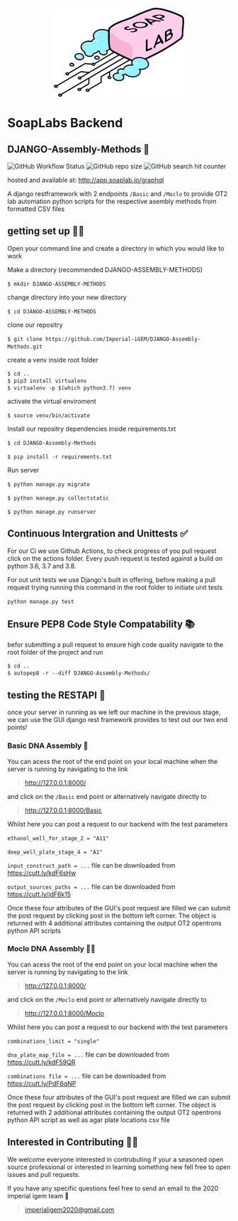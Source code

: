 <p align="center">
  <img src="https://github.com/Imperial-iGEM/igem_frontend/blob/master/public/ourlogo.png" height="200"/>
</p>

# SoapLabs Backend

## DJANGO-Assembly-Methods 🔬

![GitHub Workflow Status](https://img.shields.io/github/workflow/status/Imperial-iGEM/DJANGO-Assembly-Methods/Django%20CI)
![GitHub repo size](https://img.shields.io/github/repo-size/Imperial-iGEM/DJANGO-Assembly-Methods)
![GitHub search hit counter](https://img.shields.io/github/search/Imperial-iGEM/DJANGO-Assembly-Methods/goto)

hosted and available at:
http://app.soaplab.io/graphql

A django restframework with 2 endpoints `/Basic` and `/Moclo` to provide OT2 lab automation python scripts for the respective asembly methods from formatted CSV files

## getting set up 👨‍💻

Open your command line and create a directory in which you would like to work

Make a directory (recommended DJANGO-ASSEMBLY-METHODS)

`$ mkdir DJANGO-ASSEMBLY-METHODS`

change directory into your new directory

`$ cd DJANGO-ASSEMBLY-METHODS`

clone our repositry

`$ git clone https://github.com/Imperial-iGEM/DJANGO-Assembly-Methods.git`

create a venv inside root folder
```
$ cd ..
$ pip3 install virtualenv
$ virtualenv -p $(which python3.7) venv
```

activate the virtual enviroment

`$ source venv/bin/activate`

Install our repositry dependencies inside requirements.txt

`$ cd DJANGO-Assembly-Methods`

`$ pip install -r requirements.txt`

Run server

`$ python manage.py migrate`

`$ python manage.py collectstatic`

`$ python manage.py runserver`

## Continuous Intergration and Unittests ✅

For our Ci we use Github Actions, to check progress of you pull request click on the actions folder. Every push request is tested against a build on python 3.6, 3.7 and 3.8.

For out unit tests we use Django's built in offering, before making a pull request trying running this command in the root folder to initiate unit tests

`python manage.py test`

## Ensure PEP8 Code Style Compatability 📚

befor submitting a pull request to ensure high code quality navigate to the root folder of the project and run

```
$ cd ..
$ autopep8 -r --diff DJANGO-Assembly-Methods/
```
## testing the RESTAPI 🧬

once your server in running as we left our machine in the previous stage, we can use the GUI django rest framework provides to test out our two end points!

### Basic DNA Assembly 🦠
You can acess the root of the end point on your local machine when the server is running by navigating to the link
> http://127.0.0.1:8000/

and click on the `/Basic` end point or alternatively navigate directly to
> http://127.0.0.1:8000/Basic

Whilst here you can post a request to our backend with the test parameters

`ethanol_well_for_stage_2 = "A11"`

`deep_well_plate_stage_4 = "A1"`

`input_construct_path = ...` file can be downloaded from https://cutt.ly/kdF6sHw

`output_sources_paths = ...` file can be downloaded from https://cutt.ly/jdF6k15

Once these four attributes of the GUI's post request are filled we can submit the post request by clicking post in the bottom left corner. The object is returned with 4 additional attributes containing the output OT2 opentrons python API scripts

### Moclo DNA Assembly 🧑‍🔬
You can acess the root of the end point on your local machine when the server is running by navigating to the link
> http://127.0.0.1:8000/

and click on the `/Moclo` end point or alternatively navigate directly to
> http://127.0.0.1:8000/Moclo

Whilst here you can post a request to our backend with the test parameters

`combinations_limit = "single"`

`dna_plate_map_file = ...` file can be downloaded from https://cutt.ly/kdF59QR

`combinations file = ...` file can be downloaded from https://cutt.ly/PdF6qNP

Once these four attributes of the GUI's post request are filled we can submit the post request by clicking post in the bottom left corner. The object is returned with 2 additional attributes containing the output OT2 opentrons python API script as well as agar plate locations csv file

## Interested in Contributing 🤔💡

We welcome everyone interested in contrubuting if your a seasoned open source professional or interested in learning something new fell free to open issues and pull requests.

If you have any specific questions feel free to send an email to the 2020 imperial igem team 🚀
> imperialigem2020@gmail.com


